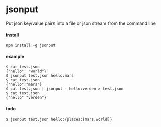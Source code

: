 # jsonput

Put json key/value pairs into a file or json stream from the command line

#### install

```
npm install -g jsonput
```

#### example

```
$ cat test.json
{"hello": "world"}
$ jsonput test.json hello:mars
$ cat test.json
{"hello":"mars"}
$ cat test.json | jsonput - hello:verden > test.json
$ cat test.json
{"hello" "verden"}
```

#### todo
```
$ jsonput test.json hello:{places:[mars,world]}
```



